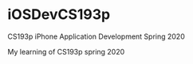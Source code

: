 # iOSDevCS193p
CS193p iPhone Application Development Spring 2020

My learning of CS193p spring 2020
